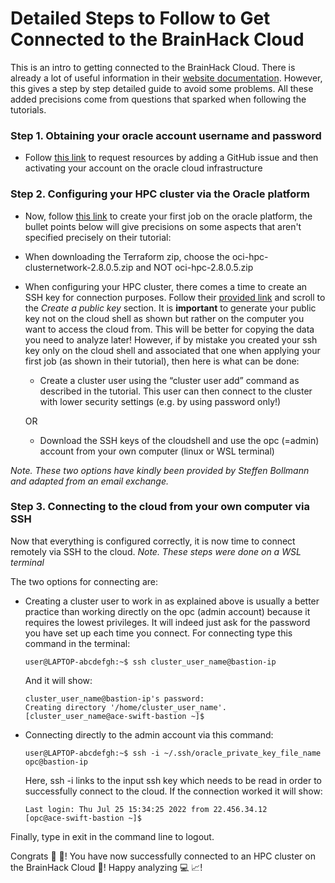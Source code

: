 # Detailed Steps to Follow to Get Connected to the BrainHack Cloud

This is an intro to getting connected to the BrainHack Cloud. There is already a lot of useful information in their [website documentation](http://brainhack.org/brainhack_cloud/docs/). However, this gives a step by step detailed guide to avoid some problems. All these added precisions come from questions that sparked when following the tutorials.


### **Step 1. Obtaining your oracle account username and password** 
-  Follow [this link](http://brainhack.org/brainhack_cloud/docs/request/) to request resources by adding a GitHub issue and then activating your account on the oracle cloud infrastructure

### **Step 2. Configuring your HPC cluster via the Oracle platform**
- Now, follow [this link](http://brainhack.org/brainhack_cloud/tutorials/hpc/) to create your first job on the oracle platform, the bullet points below will give precisions on some aspects that aren't specified precisely on their tutorial:
- When downloading the Terraform zip, choose the oci-hpc-clusternetwork-2.8.0.5.zip and NOT oci-hpc-2.8.0.5.zip
- When configuring your HPC cluster, there comes a time to create an SSH key for connection purposes. Follow their [provided link](http://brainhack.org/brainhack_cloud/tutorials/vm/#create-a-public-key) and scroll to the *Create a public key* section. It is **important** to generate your public key not on the cloud shell as shown but rather on the computer you want to access the cloud from. This will be better for copying the data you need to analyze later! However, if by mistake you created your ssh key only on the cloud shell and associated that one when applying your first job (as shown in their tutorial), then here is what can be done:
    - Create a cluster user using the “cluster user add” command as described in the tutorial. This user can then connect to the cluster with lower security settings (e.g. by using password only!)
    
    OR

    - Download the SSH keys of the cloudshell and use the opc (=admin) account from your own computer (linux or WSL terminal)
    
*Note. These two options have kindly been provided by Steffen Bollmann and adapted from an email exchange.*

### **Step 3. Connecting to the cloud from your own computer via SSH**
Now that everything is configured correctly, it is now time to connect remotely via SSH to the cloud.
*Note. These steps were done on a WSL terminal*

The two options for connecting are:
- Creating a cluster user to work in as explained above is usually a better practice than working directly on the opc (admin account) because it requires the lowest privileges. It will indeed just ask for the password you have set up each time you connect. For connecting type this command in the terminal:

    ```console
    user@LAPTOP-abcdefgh:~$ ssh cluster_user_name@bastion-ip
    ```

    And it will show:
    ```console
    cluster_user_name@bastion-ip's password:                                                               Creating directory '/home/cluster_user_name'. 
    [cluster_user_name@ace-swift-bastion ~]$                      
    ```

- Connecting directly to the admin account via this command:

    ```console
    user@LAPTOP-abcdefgh:~$ ssh -i ~/.ssh/oracle_private_key_file_name opc@bastion-ip
    ```
    Here, ssh -i links to the input ssh key which needs to be read in order to successfully connect to the cloud. If the connection worked it will show:
    ```console
    Last login: Thu Jul 25 15:34:25 2022 from 22.456.34.12
    [opc@ace-swift-bastion ~]$

    ```
Finally, type in exit in the command line to logout.

Congrats :tada: :sparkler:! You have now successfully connected to an HPC cluster on the BrainHack Cloud :brain:! Happy analyzing :computer: :chart_with_upwards_trend:!
